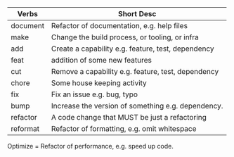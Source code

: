 Verbs | Short Desc
----|----
document | Refactor of documentation, e.g. help files
make | Change the build process, or tooling, or infra
add | Create a capability e.g. feature, test, dependency
feat | addition of some new features
cut | Remove a capability e.g. feature, test, dependency
chore | Some house keeping activity
fix | Fix an issue e.g. bug, typo
bump | Increase the version of something e.g. dependency.
refactor | A code change that MUST be just a refactoring
reformat | Refactor of formatting, e.g. omit whitespace

Optimize = Refactor of performance, e.g. speed up code.


